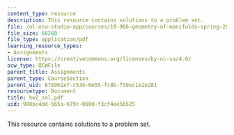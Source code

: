 ```yaml
---
content_type: resource
description: This resource contains solutions to a problem set.
file: /ol-ocw-studio-app/courses/18-966-geometry-of-manifolds-spring-2007/988bc4dd565a679c060df3cf4ee56525_hw2_sol.pdf
file_size: 66260
file_type: application/pdf
learning_resource_types:
- Assignments
license: https://creativecommons.org/licenses/by-nc-sa/4.0/
ocw_type: OCWFile
parent_title: Assignments
parent_type: CourseSection
parent_uid: 678961e7-c534-0e55-fc8b-f59ec1e1e281
resourcetype: Document
title: hw2_sol.pdf
uid: 988bc4dd-565a-679c-060d-f3cf4ee56525
---
```

This resource contains solutions to a problem set.